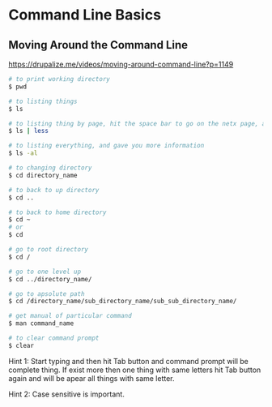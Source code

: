 # Command Line Basics

## Moving Around the Command Line

<https://drupalize.me/videos/moving-around-command-line?p=1149>

```bash
# to print working directory
$ pwd

# to listing things
$ ls

# to listing thing by page, hit the space bar to go on the netx page, and at the end hit q to exit from last page
$ ls | less

# to listing everything, and gave you more information
$ ls -al

# to changing directory
$ cd directory_name

# to back to up directory
$ cd ..

# to back to home directory
$ cd ~
# or
$ cd

# go to root directory
$ cd /

# go to one level up 
$ cd ../directory_name/

# go to apsolute path
$ cd /directory_name/sub_directory_name/sub_sub_directory_name/

# get manual of particular command
$ man command_name

# to clear command prompt
$ clear
```

Hint 1: Start typing and then hit Tab button and command prompt will be complete thing. If exist more then one thing with same letters hit Tab button again and will be apear all things with same letter.

Hint 2: Case sensitive is important.
